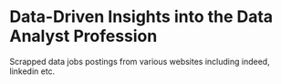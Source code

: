 # Data-Driven Insights into the Data Analyst Profession

Scrapped data jobs postings from various websites including indeed, linkedin etc.
